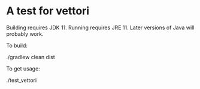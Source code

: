 # A test for vettori

Building requires JDK 11.  Running requires JRE 11.  Later versions of Java will probably work.

To build:

./gradlew clean dist

To get usage:

./test\_vettori
